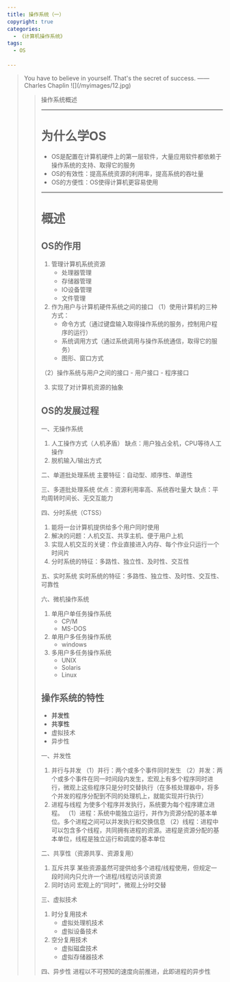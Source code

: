 ```yaml
---
title: 操作系统（一）
copyright: true
categories: 
  - 《计算机操作系统》
tags: 
  - OS

---
```

<blockquote class="blockquote-center">You have to believe in yourself. That's the secret of success.	 ——Charles Chaplin
![](/myimages/12.jpg)<blockquote>

操作系统概述

<!-- more -->

---

# 为什么学OS #
- OS是配置在计算机硬件上的第一层软件，大量应用软件都依赖于操作系统的支持、取得它的服务
- OS的有效性：提高系统资源的利用率，提高系统的吞吐量
- OS的方便性：OS使得计算机更容易使用

---

# 概述 #

## OS的作用 ##
1. 管理计算机系统资源
	-  处理器管理
	-  存储器管理
	-  IO设备管理
	-  文件管理
2. 作为用户与计算机硬件系统之间的接口
 （1）使用计算机的三种方式：
	-  命令方式（通过键盘输入取得操作系统的服务，控制用户程序的运行）
	-  系统调用方式（通过系统调用与操作系统通信，取得它的服务）
	-  图形、窗口方式

 （2）操作系统与用户之间的接口
	- 用户接口
	- 程序接口

3. 实现了对计算机资源的抽象

## OS的发展过程 ##
一、无操作系统
1. 人工操作方式（人机矛盾）
缺点：用户独占全机，CPU等待人工操作
2. 脱机输入/输出方式

二、单道批处理系统
主要特征：自动型、顺序性、单道性

三、多道批处理系统
优点：资源利用率高、系统吞吐量大
缺点：平均周转时间长、无交互能力

四、分时系统（CTSS）
1. 能将一台计算机提供给多个用户同时使用
2. 解决的问题：人机交互、共享主机、便于用户上机
3. 实现人机交互的关键：作业直接进入内存、每个作业只运行一个时间片
4. 分时系统的特征：多路性、独立性、及时性、交互性

五、实时系统
实时系统的特征：多路性、独立性、及时性、交互性、可靠性

六、微机操作系统
1. 单用户单任务操作系统
	- CP/M
	- MS-DOS
2. 单用户多任务操作系统
	-  windows
3. 多用户多任务操作系统
	-  UNIX
	-  Solaris
	-  Linux

## 操作系统的特性 ##
- **并发性**
- **共享性**
- 虚拟技术
- 异步性

一、并发性
1. 并行与并发
（1）并行：两个或多个事件同时发生
（2）并发：两个或多个事件在同一时间段内发生，宏观上有多个程序同时进行，微观上这些程序只是分时交替执行（在多核处理器中，将多个并发的程序分配到不同的处理机上，就能实现并行执行）
2. 进程与线程
为使多个程序并发执行，系统要为每个程序建立进程。
（1）进程：系统中能独立运行，并作为资源分配的基本单位。多个进程之间可以并发执行和交换信息
（2）线程：进程中可以包含多个线程，共同拥有进程的资源。进程是资源分配的基本单位，线程是独立运行和调度的基本单位

二、共享性（资源共享、资源复用）
1. 互斥共享
某些资源虽然可提供给多个进程/线程使用，但规定一段时间内只允许一个进程/线程访问该资源
2. 同时访问
宏观上的“同时”，微观上分时交替

三、虚拟技术
1. 时分复用技术
	-  虚拟处理机技术
	-  虚拟设备技术
2. 空分复用技术
	-  虚拟磁盘技术
	-  虚拟存储器技术

四、异步性
进程以不可预知的速度向前推进，此即进程的异步性